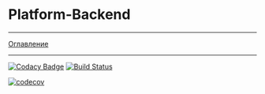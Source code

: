 # Platform-Backend
***
[Оглавление](documentation/main.md)
***
[![Codacy Badge](https://api.codacy.com/project/badge/Grade/63eb084dc6e5435085aaf83d1c21bbc3)](https://app.codacy.com/gh/Codecov-Test256/Platform-Backend?utm_source=github.com&utm_medium=referral&utm_content=Codecov-Test256/Platform-Backend&utm_campaign=Badge_Grade_Settings)
[![Build Status](https://travis-ci.com/studentsplatformru/Platform-Backend.svg?branch=1.0.0)](https://travis-ci.com/Archie-Vian/Platform-Backend)

[![codecov](https://codecov.io/gh/Codecov-Test256/Platform-Backend/branch/1.0.0/graph/badge.svg)](https://codecov.io/gh/Codecov-Test256/Platform-Backend)

